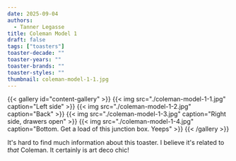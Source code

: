 ```yaml
---
date: 2025-09-04
authors:
  - Tanner Legasse
title: Coleman Model 1
draft: false
tags: ["toasters"]
toaster-decade: ""
toaster-years: ""
toaster-brands: ""
toaster-styles: ""
thumbnail: coleman-model-1-1.jpg
---
```

{{< gallery id="content-gallery" >}}
  {{< img src="./coleman-model-1-1.jpg" caption="Left side" >}}
  {{< img src="./coleman-model-1-2.jpg" caption="Back" >}}
  {{< img src="./coleman-model-1-3.jpg" caption="Right side, drawers open" >}}
  {{< img src="./coleman-model-1-4.jpg" caption="Bottom. Get a load of this junction box. Yeeps" >}}
{{< /gallery >}}

It's hard to find much information about this toaster. I believe it's related to *that* Coleman. It certainly is art deco chic!
